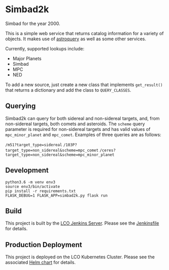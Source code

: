 # Simbad2k

Simbad for the year 2000.

This is a simple web service that returns catalog information for a variety of
objects. It makes use of [astroquery](https://github.com/astropy/astroquery) as
well as some other services.

Currently, supported lookups include:

* Major Planets
* Simbad
* MPC
* NED

To add a new source, just create a new class that implements `get_result()`
that returns a dictionary and add the class to `QUERY_CLASSES`.

## Querying

Simbad2k can query for both sidereal and non-sidereal targets, and, from
non-sidereal targets, both comets and asteroids. The `scheme` query parameter
is required for non-sidereal targets and has valid values of `mpc_minor_planet`
and `mpc_comet`. Examples of three queries are as follows:

`/m51?target_type=sidereal`
`/103P?target_type=non_sidereal&scheme=mpc_comet`
`/ceres?target_type=non_sidereal&scheme=mpc_minor_planet`

## Development

```
python3.6 -m venv env3
source env3/bin/activate
pip install -r requirements.txt
FLASK_DEBUG=1 FLASK_APP=simbad2k.py flask run
```

## Build

This project is built by the [LCO Jenkins Server](http://jenkins.lco.gtn/).
Please see the [Jenkinsfile](Jenkinsfile) for details.

## Production Deployment

This project is deployed on the LCO Kubernetes Cluster. Please see the
associated [Helm chart](https://github.com/LCOGT/helm-charts/) for details.
